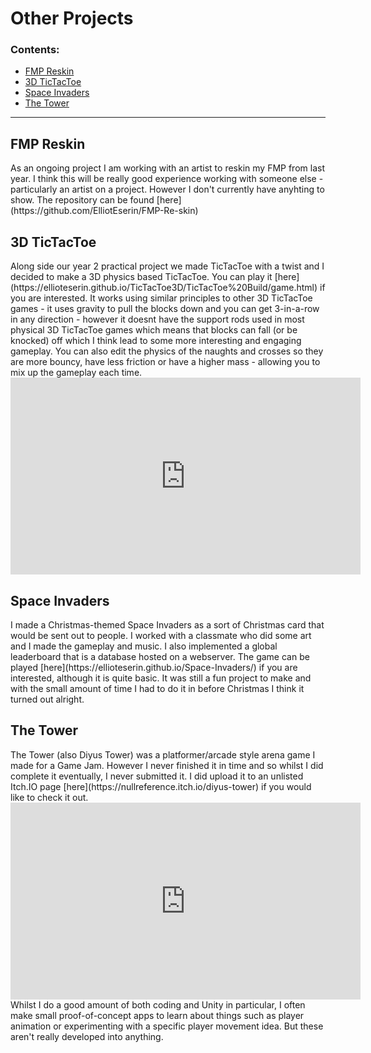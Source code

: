 # Other Projects
### Contents:
<ul>
  <li>
    <a href="#FMPReskin"> FMP Reskin </a>
  </li>
  <li>
    <a href="#ticTacToe"> 3D TicTacToe </a>
  </li>
  <li>
    <a href="#space"> Space Invaders </a>
  </li>
  <li>
    <a href="#tower"> The Tower </a>
  </li>
</ul>
<hr>
<a id="FMPReskin"></a>
<h2> FMP Reskin </h2>
As an ongoing project I am working with an artist to reskin my FMP from last year. I think this will be really good experience working with someone else - particularly an artist on a project. However I don't currently have anyhting to show. The repository can be found [here](https://github.com/ElliotEserin/FMP-Re-skin)
<br>
<a id="ticTacToe"></a>
<h2> 3D TicTacToe </h2>
Along side our year 2 practical project we made TicTacToe with a twist and I decided to make a 3D physics based TicTacToe. You can play it [here](https://ellioteserin.github.io/TicTacToe3D/TicTacToe%20Build/game.html) if you are interested. It works using similar principles to other 3D TicTacToe games - it uses gravity to pull the blocks down and you can get 3-in-a-row in any direction - however it doesnt have the support rods used in most physical 3D TicTacToe games which means that blocks can fall (or be knocked) off which I think lead to some more interesting and engaging gameplay. You can also edit the physics of the naughts and crosses so they are more bouncy, have less friction or have a higher mass - allowing you to mix up the gameplay each time. 
<iframe width="560" height="315" src="https://www.youtube.com/embed/hL5DSsOXXCc" frameborder="0" allow="accelerometer; autoplay; clipboard-write; encrypted-media; gyroscope; picture-in-picture" allowfullscreen></iframe>
<br>
<a id="space"></a>
<h2> Space Invaders </h2>
I made a Christmas-themed Space Invaders as a sort of Christmas card that would be sent out to people. I worked with a classmate who did some art and I made the gameplay and music. I also implemented a global leaderboard that is a database hosted on a webserver. The game can be played [here](https://ellioteserin.github.io/Space-Invaders/) if you are interested, although it is quite basic. It was still a fun project to make and with the small amount of time I had to do it in before Christmas I think it turned out alright.
<br>
<a id="tower"></a>
<h2> The Tower </h2>
The Tower (also Diyus Tower) was a platformer/arcade style arena game I made for a Game Jam. However I never finished it in time and so whilst I did complete it eventually, I never submitted it. I did upload it to an unlisted Itch.IO page [here](https://nullreference.itch.io/diyus-tower) if you would like to check it out. 
<iframe width="560" height="315" src="https://www.youtube.com/embed/AayDT3AV-dA" frameborder="0" allow="accelerometer; autoplay; clipboard-write; encrypted-media; gyroscope; picture-in-picture" allowfullscreen></iframe>
<br>
Whilst I do a good amount of both coding and Unity in particular, I often make small proof-of-concept apps to learn about things such as player animation or experimenting with a specific player movement idea. But these aren't really developed into anything.
